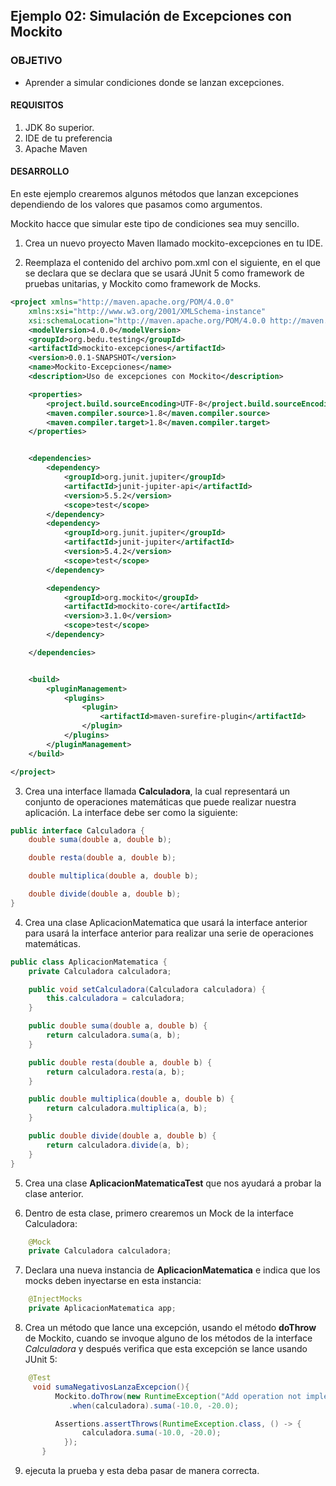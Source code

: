 ## Ejemplo 02: Simulación de Excepciones con Mockito

### OBJETIVO

- Aprender a simular condiciones donde se lanzan excepciones.

#### REQUISITOS

1. JDK 8o superior.
2. IDE de tu preferencia
3. Apache Maven

#### DESARROLLO

En este ejemplo crearemos algunos métodos que lanzan excepciones dependiendo de los valores que pasamos como argumentos.

Mockito hacce que simular este tipo de condiciones sea muy sencillo.

1. Crea un nuevo proyecto Maven llamado mockito-excepciones en tu IDE.

2. Reemplaza el contenido del archivo pom.xml con el siguiente, en el que se declara que se declara que se usará JUnit 5 como framework de pruebas unitarias, y Mockito como framework de Mocks. 

```xml
<project xmlns="http://maven.apache.org/POM/4.0.0"
	xmlns:xsi="http://www.w3.org/2001/XMLSchema-instance"
	xsi:schemaLocation="http://maven.apache.org/POM/4.0.0 http://maven.apache.org/xsd/maven-4.0.0.xsd">
	<modelVersion>4.0.0</modelVersion>
	<groupId>org.bedu.testing</groupId>
	<artifactId>mockito-excepciones</artifactId>
	<version>0.0.1-SNAPSHOT</version>
	<name>Mockito-Excepciones</name>
	<description>Uso de excepciones con Mockito</description>

	<properties>
		<project.build.sourceEncoding>UTF-8</project.build.sourceEncoding>
		<maven.compiler.source>1.8</maven.compiler.source>
		<maven.compiler.target>1.8</maven.compiler.target>
	</properties>


	<dependencies>
		<dependency>
			<groupId>org.junit.jupiter</groupId>
			<artifactId>junit-jupiter-api</artifactId>
			<version>5.5.2</version>
			<scope>test</scope>
		</dependency>
		<dependency>
			<groupId>org.junit.jupiter</groupId>
			<artifactId>junit-jupiter</artifactId>
			<version>5.4.2</version>
			<scope>test</scope>
		</dependency>

		<dependency>
			<groupId>org.mockito</groupId>
			<artifactId>mockito-core</artifactId>
			<version>3.1.0</version>
			<scope>test</scope>
		</dependency>

	</dependencies>


	<build>
		<pluginManagement>
			<plugins>
				<plugin>
					<artifactId>maven-surefire-plugin</artifactId>
				</plugin>
			</plugins>
		</pluginManagement>
	</build>

</project>
```

3. Crea una interface llamada **Calculadora**, la cual representará un conjunto de operaciones matemáticas que puede realizar nuestra aplicación. La interface debe ser como la siguiente:

```java
public interface Calculadora {
	double suma(double a, double b);

	double resta(double a, double b);

	double multiplica(double a, double b);

	double divide(double a, double b);
}
```

4. Crea una clase AplicacionMatematica que usará la interface anterior para usará la interface anterior para realizar una serie de operaciones matemáticas.

```java
public class AplicacionMatematica {
	private Calculadora calculadora;

	public void setCalculadora(Calculadora calculadora) {
		this.calculadora = calculadora;
	}

	public double suma(double a, double b) {
		return calculadora.suma(a, b);
	}

	public double resta(double a, double b) {
		return calculadora.resta(a, b);
	}

	public double multiplica(double a, double b) {
		return calculadora.multiplica(a, b);
	}

	public double divide(double a, double b) {
		return calculadora.divide(a, b);
	}
}
```

5. Crea una clase **AplicacionMatematicaTest** que nos ayudará a probar la clase anterior. 

6. Dentro de esta clase, primero crearemos un Mock de la interface Calculadora:

```java
	@Mock
	private Calculadora calculadora;
```

7. Declara una nueva instancia de **AplicacionMatematica** e indica que los mocks deben inyectarse en esta instancia:

```java
	@InjectMocks
	private AplicacionMatematica app;
```

8. Crea un método que lance una excepción, usando el método **doThrow** de Mockito, cuando se invoque alguno de los métodos de la interface *Calculadora* y después verifica que esta excepción se lance usando JUnit 5:

```java
	@Test
	 void sumaNegativosLanzaExcepcion(){
	      Mockito.doThrow(new RuntimeException("Add operation not implemented"))
	         .when(calculadora).suma(-10.0, -20.0);

	      Assertions.assertThrows(RuntimeException.class, () -> {
	    		calculadora.suma(-10.0, -20.0);
	    	}); 
	   }
```

9. ejecuta la prueba y esta deba pasar de manera correcta.
